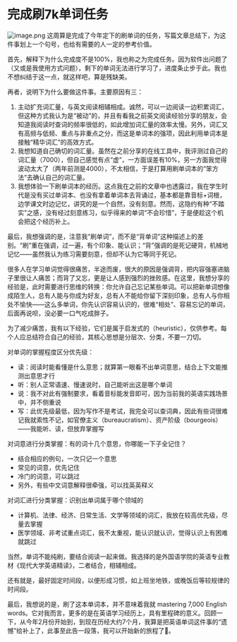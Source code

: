 # 完成刷7k单词任务
![image.png](https://raw.gitmirror.com/levy9527/image-holder/main/docs/english/1682426608041.png)
这周算是完成了今年定下的刷单词的任务，写篇文章总结下，为这件事划上一个句号，也给有需要的人一定的参考价值。

首先，解释下为什么完成度不是100%，我也称之为完成任务。因为软件出问题了（又或是我使用方式问题），剩下的单词无法进行学习了，进度条止步于此。我也不想纠结于这一点，就这样吧，算是残缺美。

再者，说明下为什么要做这件事。主要原因有三：

1. 主动扩充词汇量，与英文阅读相辅相成。诚然，可以一边阅读一边积累词汇，但这种方式我认为是“被动”的，并且有看我之前英文阅读经验分享的朋友，会知道我阅读时查词的频率很低的，如此增加词汇量的效率太慢。另外，词汇又有高频与低频、重点与非重点之分，而这是单词本的强项，因此利用单词本是接触“精华词汇”的高效方式。
2. 我想知道自己确切的词汇量。虽然在之前分享的在线工具中，我评测过自己的词汇量（7000），但自己感觉有点“虚”，一方面误差有10%，另一方面我觉得波动太大了（两年前测是4000），不太相信，于是打算用刷单词本的“笨方法”去确认自己的词汇量。
3. 我想体验一下刷单词本的经历。这点我在之前的文章中也透露过，我在学生时代是没有买过单词本、也没有拿着单词本去背诵过，基本都是靠音标+词根，边学课文时边记忆，讲究的是一个自然，没有刻意。然而，这隐约有种“不踏实”之感，没有经过刻意练习，似乎得来的单词“不会珍惜”，于是便趁这个机会把这个经历补上。

最后，我想强调的是，注意我“刷单词”，而不是“背单词”这种描述上的差别。“刷”重在强调，过一遍，有个印象、能认识；“背”强调的是死记硬背，机械地记忆——虽然我认为练习需要刻意，但却不认为它等同于死记。

很多人在学习单词觉得很痛苦，半途而废，很大的原因是强调背，把内容强塞进脑子里很让人痛苦；而背了又忘，更是让人感到强烈的挫败感。在这里，我想分享的经验是，此时需要进行思维的转换：你允许自己忘记某些单词。可以把新单词想像成陌生人，总有人能与你成为好友，总有人不能给你留下深刻印象，总有人与你相处不愉快——这么多单词，你先认识容易认识的，很难“相处”、容易忘记的单词，后面再说呗，没必要一口气吃成胖子。

为了减少痛苦，我有以下经验，它们是属于启发式的（heuristic），仅供参考。每个人应总结符合自己的经验，其核心思想是分层次、分类，不要一刀切。

对单词的掌握程度区分优先级：

- 读：阅读时能看懂是什么意思；就算第一眼看不出单词意思，结合上下文能推测出意思才行
- 听：别人正常语速、慢速说时，自己能听出这是哪个单词
- 说：我不对此有强制要求，看着音标能发音即可，因为当前我的英语实践场景中，并不侧重说
- 写：此优先级最低，因为写作不是考试，我完全可以查词典，因此有些词很难记我就索性不记，如官僚主义（bureaucratism）、资产阶级（bourgeois）——我能听、读，但放弃掌握写

对词意进行分类掌握：有的词十几个意思，你哪能一下子全记住？

- 结合相应的例句，一次只记一个意思
- 常见的词意，优先记住
- 冷门的词意，可以跳过
- 另外，有些中文词意解释很牵强，可以找英英释义

对词汇进行分类掌握：识别出单词属于哪个领域的

- 计算机、法律、经济、日常生活、文学等领域的词汇，我放在较高优先级，尽量去掌握
- 医学领域、非考试重点词汇，我不太重视，能认识就认识，觉得认识上有困难就跳过

当然，单词不能纯刷，要结合阅读一起来做。我选择的是外国语学院的英语专业教材《现代大学英语精读》，二者结合，相辅相成。

还有就是，最好固定时间段，以便形成习惯，如上班坐地铁，或晚饭后等较规律的时间段。

最后，我想说的是，刷了这本单词本，并不意味着我就 mastering 7,000 English words。它对我而言，更多的是在英语学习经历上，具有里程碑的意义。回顾一下，从今年2月份开始到，到现在历经大约7个月，我算是把英语单词这件事的“遗憾”给补上了，此事至此告一段落，我可以开始新的旅程了🎉。
